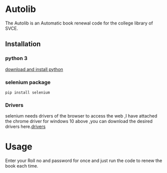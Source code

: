 # Autolib

The Autolib is an Automatic book renewal code for the college library of SVCE.

## Installation

### python 3
[download and install python](https://www.python.org/downloads/)

### selenium package
 ``` pip install selenium ```

### Drivers
selenium needs drivers of the browser to access the web ,I have attached the chrome driver for windows 10 above ,you can download the desired drivers here.[drivers](https://www.seleniumhq.org/download/)

# Usage

Enter your Roll no and password for once and just run the code to renew the book each time.


